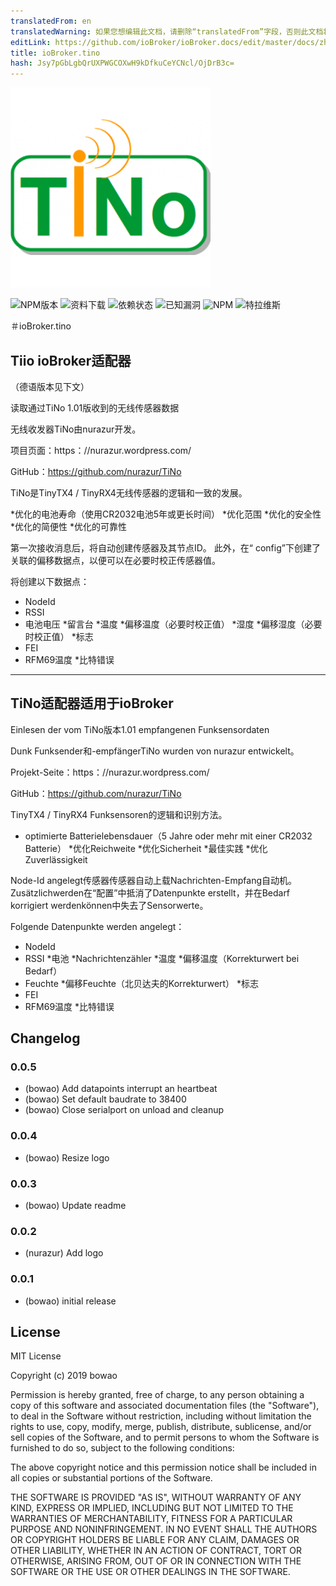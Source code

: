 ```yaml
---
translatedFrom: en
translatedWarning: 如果您想编辑此文档，请删除“translatedFrom”字段，否则此文档将再次自动翻译
editLink: https://github.com/ioBroker/ioBroker.docs/edit/master/docs/zh-cn/adapterref/iobroker.tino/README.md
title: ioBroker.tino
hash: Jsy7pGbLgbQrUXPWGCOXwH9kDfkuCeYCNcl/OjDrB3c=
---
```

![商标](../../../en/adapterref/iobroker.tino/admin/tino.png)

![NPM版本](http://img.shields.io/npm/v/iobroker.tino.svg)
![资料下载](https://img.shields.io/npm/dm/iobroker.tino.svg)
![依赖状态](https://img.shields.io/david/bowao/iobroker.tino.svg)
![已知漏洞](https://snyk.io/test/github/bowao/ioBroker.tino/badge.svg)
![NPM](https://nodei.co/npm/iobroker.tino.png?downloads=true)
![特拉维斯](http://img.shields.io/travis/bowao/ioBroker.tino/master.svg)

＃ioBroker.tino
## Tiio ioBroker适配器
（德语版本见下文）

读取通过TiNo 1.01版收到的无线传感器数据

无线收发器TiNo由nurazur开发。

项目页面：https：//nurazur.wordpress.com/

GitHub：https://github.com/nurazur/TiNo

TiNo是TinyTX4 / TinyRX4无线传感器的逻辑和一致的发展。

*优化的电池寿命（使用CR2032电池5年或更长时间）
*优化范围
*优化的安全性
*优化的简便性
*优化的可靠性

第一次接收消息后，将自动创建传感器及其节点ID。
此外，在“ config”下创建了关联的偏移数据点，以便可以在必要时校正传感器值。

将创建以下数据点：

* NodeId
* RSSI
* 电池电压
*留言台
*温度
*偏移温度（必要时校正值）
*湿度
*偏移湿度（必要时校正值）
*标志
* FEI
* RFM69温度
*比特错误

-------------------------------------------------------------------------------------------

## TiNo适配器适用于ioBroker
Einlesen der vom TiNo版本1.01 empfangenen Funksensordaten

Dunk Funksender和-empfängerTiNo wurden von nurazur entwickelt。

Projekt-Seite：https：//nurazur.wordpress.com/

GitHub：https://github.com/nurazur/TiNo

TinyTX4 / TinyRX4 Funksensoren的逻辑和识别方法。

* optimierte Batterielebensdauer（5 Jahre oder mehr mit einer CR2032 Batterie）
*优化Reichweite
*优化Sicherheit
*最佳实践
*优化Zuverlässigkeit

Node-Id angelegt传感器传感器自动上载Nachrichten-Empfang自动机。
Zusätzlichwerden在“配置”中抵消了Datenpunkte erstellt，并在Bedarf korrigiert werdenkönnen中失去了Sensorwerte。

Folgende Datenpunkte werden angelegt：

* NodeId
* RSSI
*电池
*Nachrichtenzähler
*温度
*偏移温度（Korrekturwert bei Bedarf）
* Feuchte
*偏移Feuchte（北贝达夫的Korrekturwert）
*标志
* FEI
* RFM69温度
*比特错误

## Changelog

### 0.0.5
- (bowao) Add datapoints interrupt an heartbeat
- (bowao) Set default baudrate to 38400
- (bowao) Close serialport on unload and cleanup

### 0.0.4
- (bowao) Resize logo

### 0.0.3
- (bowao) Update readme

### 0.0.2
- (nurazur) Add logo

### 0.0.1
- (bowao) initial release

## License
MIT License

Copyright (c) 2019 bowao

Permission is hereby granted, free of charge, to any person obtaining a copy
of this software and associated documentation files (the "Software"), to deal
in the Software without restriction, including without limitation the rights
to use, copy, modify, merge, publish, distribute, sublicense, and/or sell
copies of the Software, and to permit persons to whom the Software is
furnished to do so, subject to the following conditions:

The above copyright notice and this permission notice shall be included in all
copies or substantial portions of the Software.

THE SOFTWARE IS PROVIDED "AS IS", WITHOUT WARRANTY OF ANY KIND, EXPRESS OR
IMPLIED, INCLUDING BUT NOT LIMITED TO THE WARRANTIES OF MERCHANTABILITY,
FITNESS FOR A PARTICULAR PURPOSE AND NONINFRINGEMENT. IN NO EVENT SHALL THE
AUTHORS OR COPYRIGHT HOLDERS BE LIABLE FOR ANY CLAIM, DAMAGES OR OTHER
LIABILITY, WHETHER IN AN ACTION OF CONTRACT, TORT OR OTHERWISE, ARISING FROM,
OUT OF OR IN CONNECTION WITH THE SOFTWARE OR THE USE OR OTHER DEALINGS IN THE
SOFTWARE.